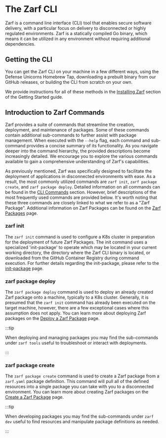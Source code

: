# The Zarf CLI

Zarf is a command line interface (CLI) tool that enables secure software delivery, with a particular focus on delivery to disconnected or highly regulated environments. Zarf is a statically compiled Go binary, which means it can be utilized in any environment without requiring additional dependencies.

## Getting the CLI

You can get the Zarf CLI on your machine in a few different ways, using the Defense Unicorns Homebrew Tap, downloading a prebuilt binary from our GitHub releases, or building the CLI from scratch on your own.

We provide instructions for all of these methods in the [Installing Zarf](../1-getting-started/index.md#installing-zarf) section of the Getting Started guide.

## Introduction to Zarf Commands

Zarf provides a suite of commands that streamline the creation, deployment, and maintenance of packages. Some of these commands contain additional sub-commands to further assist with package management. When executed with the `--help` flag, each command and sub-command provides a concise summary of its functionality. As you navigate deeper into the command hierarchy, the provided descriptions become increasingly detailed. We encourage you to explore the various commands available to gain a comprehensive understanding of Zarf's capabilities.

As previously mentioned, Zarf was specifically designed to facilitate the deployment of applications in disconnected environments with ease. As a result, the most commonly utilized commands are `zarf init`, `zarf package create`, and `zarf package deploy`. Detailed information on all commands can be found in the [CLI Commands](./100-cli-commands/zarf.md) section. However, brief descriptions of the most frequently used commands are provided below. It's worth noting that these three commands are closely linked to what we refer to as a "Zarf Package". Additional information on Zarf Packages can be found on the [Zarf Packages](../3-create-a-zarf-package/1-zarf-packages.md) page.

### zarf init

The `zarf init` command is used to configure a K8s cluster in preparation for the deployment of future Zarf Packages. The init command uses a specialized 'init-package' to operate which may be located in your current working directory, the directory where the Zarf CLI binary is located, or downloaded from the GitHub Container Registry during command execution. For further details regarding the init-package, please refer to the [init-package](../3-create-a-zarf-package/3-zarf-init-package.md) page.

### zarf package deploy

The `zarf package deploy` command is used to deploy an already created Zarf package onto a machine, typically to a K8s cluster. Generally, it is presumed that the `zarf init` command has already been executed on the target machine, however, there are a few exceptional cases where this assumption does not apply.  You can learn more about deploying Zarf packages on the [Deploy a Zarf Package](../4-deploy-a-zarf-package/index.md) page.

:::tip

When deploying and managing packages you may find the sub-commands under `zarf tools` useful to troubleshoot or interact with deployments.

:::

### zarf package create

The `zarf package create` command is used to create a Zarf package from a `zarf.yaml` package definition.  This command will pull all of the defined resources into a single package you can take with you to a disconnected environment.  You can learn more about creating Zarf packages on the [Create a Zarf Package](../3-create-a-zarf-package/index.md) page.

:::tip

When developing packages you may find the sub-commands under `zarf dev` useful to find resources and manipulate package definitions as needed.

:::
